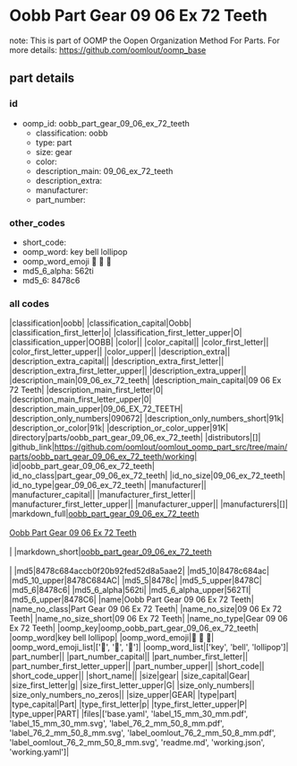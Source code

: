# Oobb Part Gear 09 06 Ex 72 Teeth  

note: This is part of OOMP the Oopen Organization Method For Parts. For more details: https://github.com/oomlout/oomp_base

##  part details





### id
* oomp_id: oobb_part_gear_09_06_ex_72_teeth
  * classification: oobb
  * type: part
  * size: gear
  * color: 
  * description_main: 09_06_ex_72_teeth
  * description_extra: 
  * manufacturer: 
  * part_number: 

### other_codes
* short_code: 
* oomp_word: key bell lollipop
* oomp_word_emoji :key: :bell: :lollipop:
* md5_6_alpha: 562ti
* md5_6: 8478c6

### all codes 
|classification|oobb|
|classification_capital|Oobb|
|classification_first_letter|o|
|classification_first_letter_upper|O|
|classification_upper|OOBB|
|color||
|color_capital||
|color_first_letter||
|color_first_letter_upper||
|color_upper||
|description_extra||
|description_extra_capital||
|description_extra_first_letter||
|description_extra_first_letter_upper||
|description_extra_upper||
|description_main|09_06_ex_72_teeth|
|description_main_capital|09 06 Ex 72 Teeth|
|description_main_first_letter|0|
|description_main_first_letter_upper|0|
|description_main_upper|09_06_EX_72_TEETH|
|description_only_numbers|090672|
|description_only_numbers_short|91k|
|description_or_color|91k|
|description_or_color_upper|91K|
|directory|parts/oobb_part_gear_09_06_ex_72_teeth|
|distributors|[]|
|github_link|https://github.com/oomlout/oomlout_oomp_part_src/tree/main/parts/oobb_part_gear_09_06_ex_72_teeth/working|
|id|oobb_part_gear_09_06_ex_72_teeth|
|id_no_class|part_gear_09_06_ex_72_teeth|
|id_no_size|09_06_ex_72_teeth|
|id_no_type|gear_09_06_ex_72_teeth|
|manufacturer||
|manufacturer_capital||
|manufacturer_first_letter||
|manufacturer_first_letter_upper||
|manufacturer_upper||
|manufacturers|[]|
|markdown_full|[oobb_part_gear_09_06_ex_72_teeth](https://github.com/oomlout/oomlout_oomp_part_src/tree/main/parts/oobb_part_gear_09_06_ex_72_teeth/working)<br>[](https://github.com/oomlout/oomlout_oomp_part_src/tree/main/parts/oobb_part_gear_09_06_ex_72_teeth/working)<br>[Oobb Part Gear 09 06 Ex 72 Teeth](https://github.com/oomlout/oomlout_oomp_part_src/tree/main/parts/oobb_part_gear_09_06_ex_72_teeth/working)<br><br>|
|markdown_short|[oobb_part_gear_09_06_ex_72_teeth](https://github.com/oomlout/oomlout_oomp_part_src/tree/main/parts/oobb_part_gear_09_06_ex_72_teeth/working)<br><br>|
|md5|8478c684accb0f20b92fed52d8a5aae2|
|md5_10|8478c684ac|
|md5_10_upper|8478C684AC|
|md5_5|8478c|
|md5_5_upper|8478C|
|md5_6|8478c6|
|md5_6_alpha|562ti|
|md5_6_alpha_upper|562TI|
|md5_6_upper|8478C6|
|name|Oobb Part Gear 09 06 Ex 72 Teeth|
|name_no_class|Part Gear 09 06 Ex 72 Teeth|
|name_no_size|09 06 Ex 72 Teeth|
|name_no_size_short|09 06 Ex 72 Teeth|
|name_no_type|Gear 09 06 Ex 72 Teeth|
|oomp_key|oomp_oobb_part_gear_09_06_ex_72_teeth|
|oomp_word|key bell lollipop|
|oomp_word_emoji|:key: :bell: :lollipop:|
|oomp_word_emoji_list|[':key:', ':bell:', ':lollipop:']|
|oomp_word_list|['key', 'bell', 'lollipop']|
|part_number||
|part_number_capital||
|part_number_first_letter||
|part_number_first_letter_upper||
|part_number_upper||
|short_code||
|short_code_upper||
|short_name||
|size|gear|
|size_capital|Gear|
|size_first_letter|g|
|size_first_letter_upper|G|
|size_only_numbers||
|size_only_numbers_no_zeros||
|size_upper|GEAR|
|type|part|
|type_capital|Part|
|type_first_letter|p|
|type_first_letter_upper|P|
|type_upper|PART|
|files|['base.yaml', 'label_15_mm_30_mm.pdf', 'label_15_mm_30_mm.svg', 'label_76_2_mm_50_8_mm.pdf', 'label_76_2_mm_50_8_mm.svg', 'label_oomlout_76_2_mm_50_8_mm.pdf', 'label_oomlout_76_2_mm_50_8_mm.svg', 'readme.md', 'working.json', 'working.yaml']|

